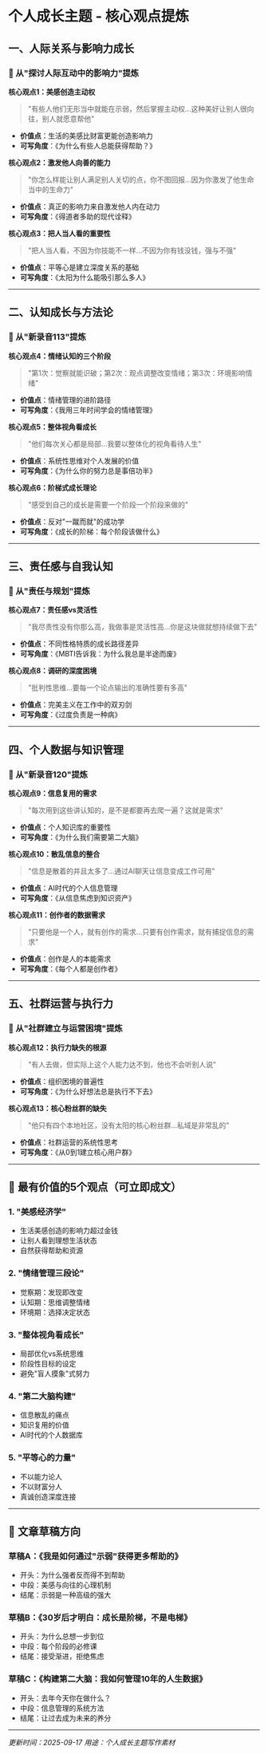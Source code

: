 # 个人成长主题 - 核心观点提炼

## 一、人际关系与影响力成长

### 📍 从"探讨人际互动中的影响力"提炼

**核心观点1：美感创造主动权**
> "有些人他们无形当中就能在示弱，然后掌握主动权...这种美好让别人很向往，别人就愿意帮他"

- **价值点**：生活的美感比财富更能创造影响力
- **可写角度**：《为什么有些人总能获得帮助？》

**核心观点2：激发他人向善的能力**
> "你怎么样能让别人满足别人关切的点，你不图回报...因为你激发了他生命当中的生命力"

- **价值点**：真正的影响力来自激发他人内在动力
- **可写角度**：《得道者多助的现代诠释》

**核心观点3：把人当人看的重要性**
> "把人当人看，不因为你技能不一样...不因为你有钱没钱，强与不强"

- **价值点**：平等心是建立深度关系的基础
- **可写角度**：《太阳为什么能吸引那么多人》

---

## 二、认知成长与方法论

### 📍 从"新录音113"提炼

**核心观点4：情绪认知的三个阶段**
> "第1次：觉察就能识破；第2次：观点调整改变情绪；第3次：环境影响情绪"

- **价值点**：情绪管理的进阶路径
- **可写角度**：《我用三年时间学会的情绪管理》

**核心观点5：整体视角看成长**
> "他们每次关心都是局部...我要以整体化的视角看待人生"

- **价值点**：系统性思维对个人发展的价值
- **可写角度**：《为什么你的努力总是事倍功半》

**核心观点6：阶梯式成长理论**
> "感受到自己的成长是需要一个阶段一个阶段来做的"

- **价值点**：反对"一蹴而就"的成功学
- **可写角度**：《成长的阶梯：每个阶段该做什么》

---

## 三、责任感与自我认知

### 📍 从"责任与规划"提炼

**核心观点7：责任感vs灵活性**
> "我尽责性没有你那么高，我做事是灵活性高...你是这块做就想持续做下去"

- **价值点**：不同性格特质的成长路径差异
- **可写角度**：《MBTI告诉我：为什么我总是半途而废》

**核心观点8：调研的深度困境**
> "批判性思维...要每一个论点输出的准确性要有多高"

- **价值点**：完美主义在工作中的双刃剑
- **可写角度**：《过度负责是一种病》

---

## 四、个人数据与知识管理

### 📍 从"新录音120"提炼

**核心观点9：信息复用的需求**
> "每次用到这些讲认知的，是不是都要再去爬一遍？这就是需求"

- **价值点**：个人知识库的重要性
- **可写角度**：《为什么我们需要第二大脑》

**核心观点10：散乱信息的整合**
> "信息是散着的并且太多了...通过AI聊天让信息变成工作可用"

- **价值点**：AI时代的个人信息管理
- **可写角度**：《从信息焦虑到知识资产》

**核心观点11：创作者的数据需求**
> "只要他是一个人，就有创作的需求...只要有创作需求，就有捕捉信息的需求"

- **价值点**：创作是人的本能需求
- **可写角度**：《每个人都是创作者》

---

## 五、社群运营与执行力

### 📍 从"社群建立与运营困境"提炼

**核心观点12：执行力缺失的根源**
> "有人去做，但实际上这个人能力达不到，他也不会听别人说"

- **价值点**：组织困境的普遍性
- **可写角度**：《为什么好想法总是执行不下去》

**核心观点13：核心粉丝群的缺失**
> "他只有四个本地社区，没有太阳的核心粉丝群...私域是非常乱的"

- **价值点**：社群运营的系统性思考
- **可写角度**：《从0到1建立核心用户群》

---

## 🎯 最有价值的5个观点（可立即成文）

### 1. **"美感经济学"**
- 生活美感创造的影响力超过金钱
- 让别人看到理想生活状态
- 自然获得帮助和资源

### 2. **"情绪管理三段论"**
- 觉察期：发现即改变
- 认知期：思维调整情绪
- 环境期：选择决定状态

### 3. **"整体视角看成长"**
- 局部优化vs系统思维
- 阶段性目标的设定
- 避免"盲人摸象"式努力

### 4. **"第二大脑构建"**
- 信息散乱的痛点
- 知识复用的价值
- AI时代的个人数据库

### 5. **"平等心的力量"**
- 不以能力论人
- 不以财富分人
- 真诚创造深度连接

---

## 📝 文章草稿方向

### 草稿A：《我是如何通过"示弱"获得更多帮助的》
- 开头：为什么强者反而得不到帮助
- 中段：美感与向往的心理机制
- 结尾：示弱是一种高级的强大

### 草稿B：《30岁后才明白：成长是阶梯，不是电梯》
- 开头：为什么总想一步到位
- 中段：每个阶段的必修课
- 结尾：接受渐进，拒绝焦虑

### 草稿C：《构建第二大脑：我如何管理10年的人生数据》
- 开头：去年今天你在做什么？
- 中段：信息管理的系统方法
- 结尾：让过去成为未来的养分

---

*更新时间：2025-09-17*
*用途：个人成长主题写作素材*